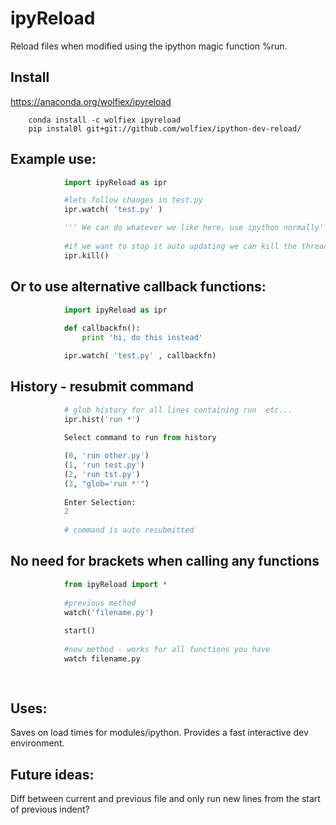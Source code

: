 # ipyReload

Reload files when modified using the ipython magic function %run.


## Install 
https://anaconda.org/wolfiex/ipyreload

		conda install -c wolfiex ipyreload		
		pip instal0l git+git://github.com/wolfiex/ipython-dev-reload/


## Example use:

```python
			import ipyReload as ipr

			#lets follow changes in test.py
			ipr.watch( 'test.py' )

			''' We can do whatever we like here, use ipython normally'''
			
			#if we want to stop it auto updating we can kill the thread
			ipr.kill()
```

## Or to use alternative callback functions:



```python
			import ipyReload as ipr
		
			def callbackfn():
				print 'hi, do this instead'

			ipr.watch( 'test.py' , callbackfn)


```



## History - resubmit command
```python
			# glob history for all lines containing run  etc...
			ipr.hist('run *') 
			
			Select command to run from history

			(0, 'run other.py')
			(1, 'run test.py')
			(2, 'run tst.py')
			(3, "glob='run *'")
			
			Enter Selection:
			2
			
			# command is auto resubmitted
```


## No need for brackets when calling any functions
```python
			from ipyReload import *
			
			#previous method
			watch('filename.py')
			
			start()
			
			#new method - works for all functions you have
			watch filename.py
			
			

```			

## Uses: 

Saves on load times for modules/ipython. Provides a fast interactive dev environment.

## Future ideas:

Diff between current and previous file and only run new lines from the start of previous indent?
